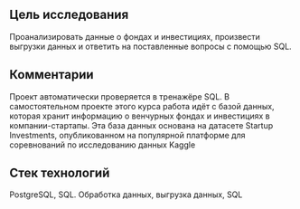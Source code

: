 ## Цель исследования
Проанализировать данные о фондах и инвестициях, произвести выгрузки данных и ответить на поставленные вопросы с помощью SQL.
## Комментарии
Проект автоматически проверяется в тренажёре SQL. В самостоятельном проекте этого курса работа идёт с базой данных, которая хранит
информацию о венчурных фондах и инвестициях в компании-стартапы. 
Эта база данных основана на датасете Startup Investments, опубликованном на популярной платформе для соревнований по исследованию данных Kaggle

## Стек технологий
PostgreSQL, SQL. Обработка данных, выгрузка данных, SQL
